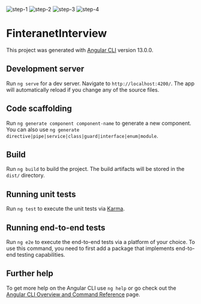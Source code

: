 ![step-1](https://user-images.githubusercontent.com/88038118/190333713-a395f3f1-d7f3-47c4-a8f5-d9d9388a76c3.png)
![step-2](https://user-images.githubusercontent.com/88038118/190333717-31bdc807-0d38-4d87-8cbf-07835017ddc3.png)
![step-3](https://user-images.githubusercontent.com/88038118/190333720-b5eee5e1-9ee0-4cc8-a127-f2897b4e9ced.png)
![step-4](https://user-images.githubusercontent.com/88038118/190333723-bc63b192-df59-4ff8-b4b5-3800f63a0eaa.png)


# FinteranetInterview

This project was generated with [Angular CLI](https://github.com/angular/angular-cli) version 13.0.0.

## Development server

Run `ng serve` for a dev server. Navigate to `http://localhost:4200/`. The app will automatically reload if you change any of the source files.

## Code scaffolding

Run `ng generate component component-name` to generate a new component. You can also use `ng generate directive|pipe|service|class|guard|interface|enum|module`.

## Build

Run `ng build` to build the project. The build artifacts will be stored in the `dist/` directory.

## Running unit tests

Run `ng test` to execute the unit tests via [Karma](https://karma-runner.github.io).

## Running end-to-end tests

Run `ng e2e` to execute the end-to-end tests via a platform of your choice. To use this command, you need to first add a package that implements end-to-end testing capabilities.

## Further help

To get more help on the Angular CLI use `ng help` or go check out the [Angular CLI Overview and Command Reference](https://angular.io/cli) page.
